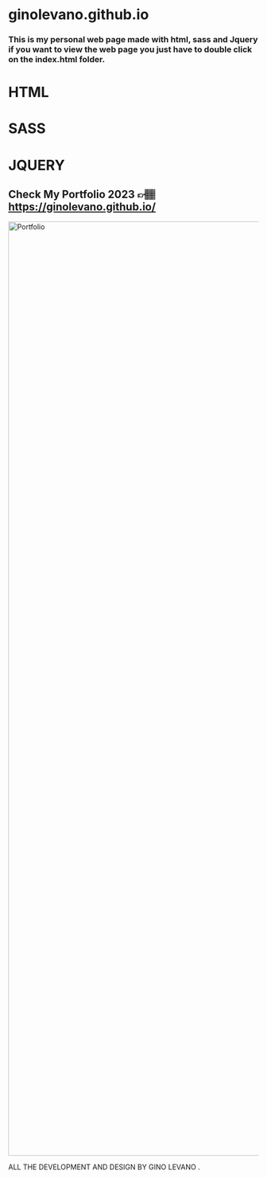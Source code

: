 # ginolevano.github.io

### This is my personal web page made with html, sass and Jquery if you want to view the web page you just have to double click on the index.html folder.


# HTML
# SASS
# JQUERY

## Check My Portfolio 2023 👉🏽  https://ginolevano.github.io/
<img width="1878" alt="Portfolio" src="https://user-images.githubusercontent.com/95493476/208790864-90df9361-8c16-4b7f-8820-7369b1d38dbb.png">


ALL THE DEVELOPMENT AND DESIGN BY GINO LEVANO .
